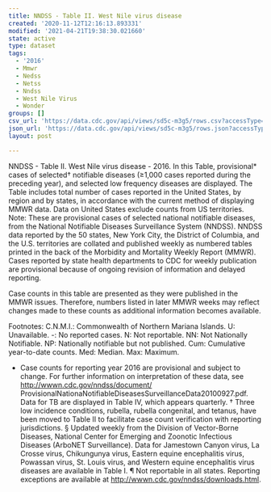 ```yaml
---
title: NNDSS - Table II. West Nile virus disease
created: '2020-11-12T12:16:13.893331'
modified: '2021-04-21T19:38:30.021660'
state: active
type: dataset
tags:
  - '2016'
  - Mmwr
  - Nedss
  - Netss
  - Nndss
  - West Nile Virus
  - Wonder
groups: []
csv_url: 'https://data.cdc.gov/api/views/sd5c-m3g5/rows.csv?accessType=DOWNLOAD'
json_url: 'https://data.cdc.gov/api/views/sd5c-m3g5/rows.json?accessType=DOWNLOAD'
layout: post

---
```

NNDSS - Table II. West Nile virus disease - 2016.  In this Table, provisional* cases of selected† notifiable diseases (≥1,000 cases reported during the preceding year), and selected low frequency diseases are displayed.  The Table includes total number of cases reported in the United States, by region and by states, in accordance with the current method of displaying MMWR data.  Data on United States exclude counts from US territories.
Note:
These are provisional cases of selected national notifiable diseases, from the National Notifiable Diseases Surveillance System (NNDSS). NNDSS data reported by the 50 states, New York City, the District of Columbia, and the U.S. territories are collated and published weekly as numbered tables printed in the back of the Morbidity and Mortality Weekly Report (MMWR). Cases reported by state health departments to CDC for weekly publication are provisional because of ongoing revision of information and delayed reporting. 

Case counts in this table are presented as they were published in the MMWR issues. Therefore, numbers listed in later MMWR weeks may reflect changes made to these counts as additional information becomes available. 

Footnotes:
C.N.M.I.: Commonwealth of Northern Mariana Islands. 
U: Unavailable.    -: No reported cases.    N: Not reportable.    NN: Not Nationally Notifiable.   NP:  Nationally notifiable but not published.    Cum: Cumulative year-to-date counts.    Med: Median.    Max: Maximum. 

* Case counts for reporting year 2016 are provisional and subject to change.   For further information on interpretation of these data, see http://wwwn.cdc.gov/nndss/document/ ProvisionalNationaNotifiableDiseasesSurveillanceData20100927.pdf. Data for TB are displayed in Table IV, which appears quarterly. 
† Three low incidence conditions, rubella, rubella congenital, and tetanus, have been moved to Table II to facilitate case count verification with reporting jurisdictions. 
§ Updated weekly from the Division of Vector-Borne Diseases, National Center for Emerging and Zoonotic Infectious Diseases (ArboNET Surveillance).  Data for Jamestown Canyon virus, La Crosse virus, Chikungunya virus, Eastern equine encephalitis virus, Powassan virus, St. Louis virus, and Western equine encephalitis virus diseases are available in Table I. 
¶ Not reportable in all states. Reporting exceptions are available at http://wwwn.cdc.gov/nndss/downloads.html.
